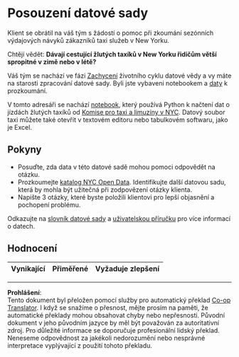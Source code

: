 <!--
CO_OP_TRANSLATOR_METADATA:
{
  "original_hash": "564445c39ad29a491abcb9356fc4d47d",
  "translation_date": "2025-08-26T16:28:00+00:00",
  "source_file": "4-Data-Science-Lifecycle/14-Introduction/assignment.md",
  "language_code": "cs"
}
-->
# Posouzení datové sady

Klient se obrátil na váš tým s žádostí o pomoc při zkoumání sezónních výdajových návyků zákazníků taxi služeb v New Yorku.

Chtějí vědět: **Dávají cestující žlutých taxíků v New Yorku řidičům větší spropitné v zimě nebo v létě?**

Váš tým se nachází ve fázi [Zachycení](Readme.md#Capturing) životního cyklu datové vědy a vy máte na starosti zpracování datové sady. Byli jste vybaveni notebookem a [daty](../../../../data/taxi.csv) k prozkoumání.

V tomto adresáři se nachází [notebook](notebook.ipynb), který používá Python k načtení dat o jízdách žlutých taxíků od [Komise pro taxi a limuzíny v NYC](https://docs.microsoft.com/en-us/azure/open-datasets/dataset-taxi-yellow?tabs=azureml-opendatasets).
Datový soubor taxi můžete také otevřít v textovém editoru nebo tabulkovém softwaru, jako je Excel.

## Pokyny

- Posuďte, zda data v této datové sadě mohou pomoci odpovědět na otázku.
- Prozkoumejte [katalog NYC Open Data](https://data.cityofnewyork.us/browse?sortBy=most_accessed&utf8=%E2%9C%93). Identifikujte další datovou sadu, která by mohla být užitečná při zodpovězení otázky klienta.
- Napište 3 otázky, které byste položili klientovi pro lepší objasnění a pochopení problému.

Odkazujte na [slovník datové sady](https://www1.nyc.gov/assets/tlc/downloads/pdf/data_dictionary_trip_records_yellow.pdf) a [uživatelskou příručku](https://www1.nyc.gov/assets/tlc/downloads/pdf/trip_record_user_guide.pdf) pro více informací o datech.

## Hodnocení

Vynikající | Přiměřené | Vyžaduje zlepšení
--- | --- | ---

---

**Prohlášení**:  
Tento dokument byl přeložen pomocí služby pro automatický překlad [Co-op Translator](https://github.com/Azure/co-op-translator). I když se snažíme o přesnost, mějte prosím na paměti, že automatické překlady mohou obsahovat chyby nebo nepřesnosti. Původní dokument v jeho původním jazyce by měl být považován za autoritativní zdroj. Pro důležité informace se doporučuje profesionální lidský překlad. Neneseme odpovědnost za jakékoli nedorozumění nebo nesprávné interpretace vyplývající z použití tohoto překladu.